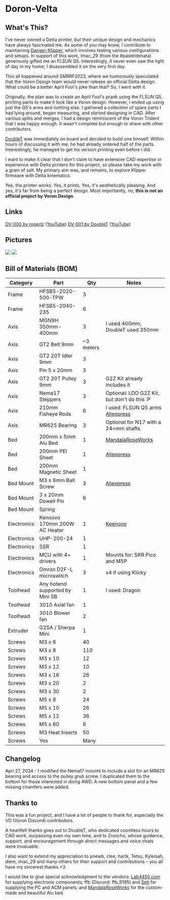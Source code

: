 # Doron-Velta

## What's This?

I've never owned a Delta printer, but their unique design and mechanics have always fascinated me. As some of you may know, I contribute to maintaining [Danger-Klipper](https://github.com/DangerKlippers/danger-klipper), which involves testing various configurations and setups. In support of this work, Imac_29 (from the #pasteldenata) generously gifted me an FLSUN Q5. Interestingly, it never even saw the light of day in my home; I disassembled it on the very first day.

This all happened around SMRRF2023, where we humorously speculated that the Voron Design team would never release an official Delta design. What could be a better April Fool's joke than that? So, I went with it.

Originally, the plan was to create an April Fool's prank using the FLSUN Q5, printing parts to make it look like a Voron design. However, I ended up using just the Q5's arms and nothing else. I gathered a collection of spare parts I had lying around, began measuring, and started designing in CAD. After various splits and merges, I had a design reminiscent of the Voron Trident that I was happy enough. It wasn't complete but enough to share with other contributors.

[DoubleT](https://github.com/3DPrintingMods) was immediately on board and decided to build one himself. Within hours of discussing it with me, he had already ordered half of the parts. Interestingly, he managed to get his version printing even before I did.

I want to make it clear that I don't claim to have extensive CAD expertise or experience with Delta printers for this project, so please take my work with a grain of salt. My primary aim was, and remains, to explore Klipper firmware with Delta kinematics.

Yes, the printer works. Yes, it prints. Yes, it's aesthetically pleasing. And yes, it's far from being a perfect design. Most importantly, no, **this is not an official project by Voron Design**.

## Links

[DV-000 by rogerlz](https://www.reddit.com/r/voroncorexy/comments/1bsr2d7/special_serial_request_dv000_rogerlz/) ([YouTube](https://www.youtube.com/watch?v=DuFxvsZ5HEU))
[DV-001 by DoubleT](https://www.reddit.com/r/voroncorexy/comments/1bsrmby/special_serial_request_dv001_doublet/) ([YouTube](https://www.youtube.com/watch?v=adXSPTnKe_0))


## Pictures

![](images/dv-000.png)
![](images/dv-001.png)

## Bill of Materials (BOM)
| Category | Part | Qty | Notes |
| - | - | - | - |
| Frame | HFSB5-2020-500-TPW  | 3 | |
| Frame | HFSB5-2040-235 | 6 | |
| Axis | MGN9H 350mm-400mm | 3 | I used 400mm, DoubleT used 350mm  |
| Axis | GT2 Belt 9mm | ~3 meters | |
| Axis | GT2 20T Idler 9mm | 3 |  |
| Axis | Pin 5 x 20mm | 3 | |
| Axis | GT2 20T Pulley 9mm | 3 | G2Z Kit already includes it |
| Axis | Nema17 Steppers | 3 | Optional: LDO G2Z Kit, but don't do this :P |
| Axis | 210mm Fisheye Rods | 6 | I used: FLSUN Q5 arms [Aliexpress](https://www.aliexpress.com/item/1005006045340751.html) |
| Axis | MR625 Bearing | 3 | Optional for N17 with a 24+mm shafts |
| Bed | 200mm x 5mm Alu Bed | 1 | [MandalaRoseWorks](https://mandalaroseworks.com/collections/doron-velta) |
| Bed | 200mm PEI Sheet | 1 | [Aliexpress](https://www.aliexpress.us/item/1005006287588997.html) |
| Bed | 200mm Magnetic Sheet | 1 | |
| Bed Mount | M3 x 6mm Ball Screw | 3 | [Aliexpress](https://pt.aliexpress.com/item/1005002808102402.html) |
| Bed Mount | 3 x 20mm Dowell Pin | 6 | |
| Bed Mount | Spring 
| Electronics | Kenoovo 170mm 200W AC Heater | 1 | [Keenovo](https://keenovo.store/collections/standard-keenovo-silicone-heaters/products/keenovo-round-circular-silicone-heater-delta-3d-printer-build-plate-heatbed-heating-pad) |
| Electronics | UHP-200-24 | 1 | |
| Electronics | SSR | 1 | |
| Electronics | MCU with 4+ drivers | 1 | Mounts for: SKR Pico and M5P |
| Electronics | Omron D2F-L microswitch | 3 | x4 if using Klicky |
| Toolhead | Any hotend supported by Mini SB | 1 | I used: Dragon |
| Toolhead | 3010 Axial fan | 1 | |
| Toolhead | 3010 Blower fan | 2 | |
| Extruder | G2SA / Sherpa Mini | 1 | |
| Screws | M3 x 6 | 40 | |
| Screws | M3 x 8 | 110 | |
| Screws | M3 x 10 | 12 | | 
| Screws | M3 x 12 | 10 | |
| Screws | M3 x 16 | 26 | |
| Screws | M3 x 20 | 2 | |
| Screws | M3 x 30 | 2 | |
| Screws | M5 x 8 | 24 | |
| Screws | M5 x 10 | 26 | |
| Screws | M5 x 12 | 36 | |
| Screws | M5 x 60 | 6 | |
| Screws | M3 Heat Inserts | 50 | |
| Screws | Yes | Many | |

## Changelog

Apri 27, 2024 - I modified the Nema17 mounts to include a slot for an MR625 bearing and access to the pulley grub screw. I duplicated them to the bottom for those interested in doing AWD. A new bottom panel and a few missing chamfers were added.

## Thanks to

This was a fun project, and I have a lot of people to thank for, especially the VD (Voron Discord) contributors.

A heartfelt thanks goes out to DoubleT, who dedicated countless hours to CAD work, surpassing even my own time, and to Zruncho, whose guidance, support, and encouragement through direct messages and voice chats were invaluable.

I also want to extend my appreciation to pnewb, clee, hartk, Tetsu, Kyleisah, diem, imac_29 and many others for their support and contributions – you all have my sincerest thanks <3.

I would like to give special acknowledgment to the vendors: [Lab4450.com](https://lab4450.com) for supplying electronic components; ffb (Discord: ffb_9195) and [Seti](https://viperworx.uk) for supplying the PC and ACM panels; and [MandalaRoseWorks](https://mandalaroseworks.com) for the custom-made and beautiful Alu bed.
